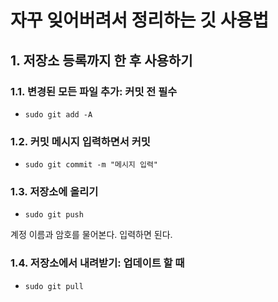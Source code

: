 자꾸 잊어버려서 정리하는 깃 사용법
======================

## 1. 저장소 등록까지 한 후 사용하기
### 1.1. 변경된 모든 파일 추가: 커밋 전 필수
* `sudo git add -A`

### 1.2. 커밋 메시지 입력하면서 커밋
* `sudo git commit -m "메시지 입력"`

### 1.3. 저장소에 올리기
* `sudo git push`

 계정 이름과 암호를 물어본다. 입력하면 된다.

### 1.4. 저장소에서 내려받기: 업데이트 할 때
* `sudo git pull`
